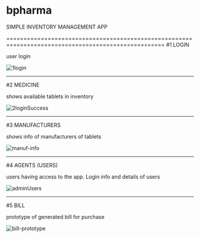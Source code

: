 # bpharma



SIMPLE INVENTORY MANAGEMENT APP


====================================================================================================
#1 LOGIN

  user login

  
  ![1login](https://github.com/user-attachments/assets/5f9df9cb-1fcf-445f-93e2-61a4527770c8)



---------------------------------------------------
#2 MEDICINE

  shows available tablets in inventory

  
  ![2loginSuccess](https://github.com/user-attachments/assets/08e9b688-fc82-417e-9f76-cd35abafde5b)



---------------------------------------------------
#3 MANUFACTURERS

  shows info of manufacturers of tablets

  
  ![manuf-info](https://github.com/user-attachments/assets/d544e03f-eb43-4398-a794-f64e9264b997)


----------------------------------------------------

#4 AGENTS (USERS)

  users having access to the app. Login info and details of users

  
  ![adminUsers](https://github.com/user-attachments/assets/23597182-5863-40d2-8a89-cfcfecfa6194)


  --------------------------------------------------

#5 BILL

  prototype of generated bill for purchase

  
  ![bill-prototype](https://github.com/user-attachments/assets/c6f3a0ef-306a-4f6e-a01f-cd4d9ae6eb1d)


